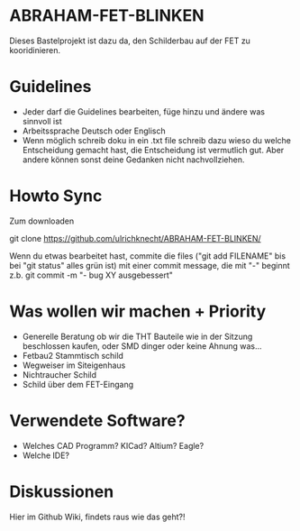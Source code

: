 # ABRAHAM-FET-BLINKEN

Dieses Bastelprojekt ist dazu da, den Schilderbau auf der FET zu kooridinieren.

Guidelines
==========

* Jeder darf die Guidelines bearbeiten, füge hinzu und ändere was sinnvoll ist
* Arbeitssprache Deutsch oder Englisch
* Wenn möglich schreib doku in ein .txt file schreib dazu wieso du welche Entscheidung gemacht hast, die Entscheidung ist vermutlich gut. Aber andere können sonst deine Gedanken nicht nachvollziehen.


Howto Sync
==========

Zum downloaden

git clone https://github.com/ulrichknecht/ABRAHAM-FET-BLINKEN/

Wenn du etwas bearbeitet hast, commite die files ("git add FILENAME" bis bei "git status" alles grün ist) mit einer commit message, die mit "-" beginnt z.b. git commit -m "- bug XY ausgebessert"


Was wollen wir machen + Priority
================================
* Generelle Beratung ob wir die THT Bauteile wie in der Sitzung beschlossen kaufen, oder SMD dinger oder keine Ahnung was...
* Fetbau2 Stammtisch schild
* Wegweiser im Siteigenhaus
* Nichtraucher Schild
* Schild über dem FET-Eingang


Verwendete Software?
====================
* Welches CAD Programm? KICad? Altium? Eagle?
* Welche IDE?


Diskussionen
============
Hier im Github Wiki, findets raus wie das geht?!

